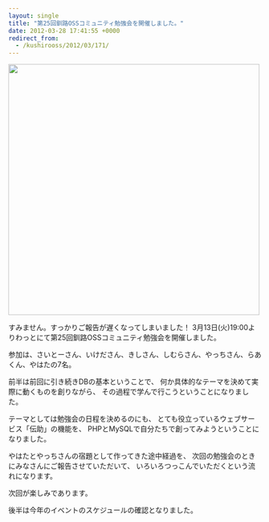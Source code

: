 ```yaml
---
layout: single
title: "第25回釧路OSSコミュニティ勉強会を開催しました。"
date: 2012-03-28 17:41:55 +0000
redirect_from:
  - /kushirooss/2012/03/171/
---
```

<a href="http://blog.kushi.ro/kushirooss/files/2012/03/20120313.jpg"><img src="http://blog.kushi.ro/kushirooss/files/2012/03/20120313.jpg" alt="" width="500" height="" class="aligncenter size-full wp-image-176" /></a>

すみません。すっかりご報告が遅くなってしまいました！
3月13日(火)19:00よりわっとにて第25回釧路OSSコミュニティ勉強会を開催しました。

参加は、さいとーさん、いけださん、きしさん、しむらさん、やっちさん、らあくん、やはたの7名。

前半は前回に引き続きDBの基本ということで、
何か具体的なテーマを決めて実際に動くものを創りながら、
その過程で学んで行こうということになりました。

テーマとしては勉強会の日程を決めるのにも、
とても役立っているウェブサービス「伝助」の機能を、
PHPとMySQLで自分たちで創ってみようということになりました。

やはたとやっちさんの宿題として作ってきた途中経過を、
次回の勉強会のときにみなさんにご報告させていただいて、
いろいろつっこんでいただくという流れになります。

次回が楽しみであります。

後半は今年のイベントのスケジュールの確認となりました。

